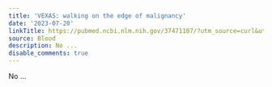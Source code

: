 ```yaml
---
title: 'VEXAS: walking on the edge of malignancy'
date: '2023-07-20'
linkTitle: https://pubmed.ncbi.nlm.nih.gov/37471107/?utm_source=curl&utm_medium=rss&utm_campaign=journals&utm_content=7603509&fc=None&ff=20230720211416&v=2.17.9.post6+86293ac
source: Blood
description: No ...
disable_comments: true
---
```

No ...
